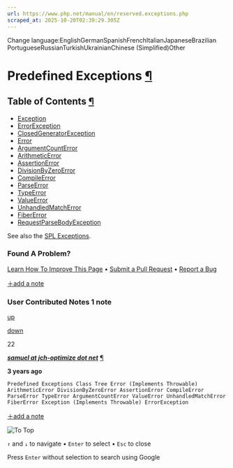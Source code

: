 ```yaml
---
url: https://www.php.net/manual/en/reserved.exceptions.php
scraped_at: 2025-10-20T02:39:29.305Z
---
```


Change language:EnglishGermanSpanishFrenchItalianJapaneseBrazilian PortugueseRussianTurkishUkrainianChinese (Simplified)Other

# Predefined Exceptions [¶](https://www.php.net/manual/en/reserved.exceptions.php\#reserved.exceptions)

## Table of Contents [¶](https://www.php.net/manual/en/reserved.exceptions.php\#reserved.exceptions)

- [Exception](https://www.php.net/manual/en/class.exception.php)
- [ErrorException](https://www.php.net/manual/en/class.errorexception.php)
- [ClosedGeneratorException](https://www.php.net/manual/en/class.closedgeneratorexception.php)
- [Error](https://www.php.net/manual/en/class.error.php)
- [ArgumentCountError](https://www.php.net/manual/en/class.argumentcounterror.php)
- [ArithmeticError](https://www.php.net/manual/en/class.arithmeticerror.php)
- [AssertionError](https://www.php.net/manual/en/class.assertionerror.php)
- [DivisionByZeroError](https://www.php.net/manual/en/class.divisionbyzeroerror.php)
- [CompileError](https://www.php.net/manual/en/class.compileerror.php)
- [ParseError](https://www.php.net/manual/en/class.parseerror.php)
- [TypeError](https://www.php.net/manual/en/class.typeerror.php)
- [ValueError](https://www.php.net/manual/en/class.valueerror.php)
- [UnhandledMatchError](https://www.php.net/manual/en/class.unhandledmatcherror.php)
- [FiberError](https://www.php.net/manual/en/class.fibererror.php)
- [RequestParseBodyException](https://www.php.net/manual/en/class.requestparsebodyexception.php)

See also the [SPL Exceptions](https://www.php.net/manual/en/spl.exceptions.php).


### Found A Problem?

[Learn How To Improve This Page](https://github.com/php/doc-base/blob/master/README.md "This will take you to our contribution guidelines on GitHub")
•
[Submit a Pull Request](https://github.com/php/doc-en/blob/master/language/predefined/exceptions.xml)
•
[Report a Bug](https://github.com/php/doc-en/issues/new?body=From%20manual%20page:%20https:%2F%2Fphp.net%2Freserved.exceptions%0A%0A---)

[＋add a note](https://www.php.net/manual/add-note.php?sect=reserved.exceptions&repo=en&redirect=https://www.php.net/manual/en/reserved.exceptions.php)

### User Contributed Notes 1 note

[up](https://www.php.net/manual/vote-note.php?id=127214&page=reserved.exceptions&vote=up "Vote up!")

[down](https://www.php.net/manual/vote-note.php?id=127214&page=reserved.exceptions&vote=down "Vote down!")

22


[**_samuel at jch-optimize dot net_**](https://www.php.net/manual/en/reserved.exceptions.php#127214) [¶](https://www.php.net/manual/en/reserved.exceptions.php#127214)

**3 years ago**

`Predefined Exceptions Class Tree
Error (Implements Throwable)
        ArithmeticError
                DivisionByZeroError
        AssertionError
        CompileError
                ParseError
        TypeError
                ArgumentCountError
        ValueError
        UnhandledMatchError
        FiberError
Exception (Implements Throwable)
        ErrorException`

[＋add a note](https://www.php.net/manual/add-note.php?sect=reserved.exceptions&repo=en&redirect=https://www.php.net/manual/en/reserved.exceptions.php)

![To Top](https://www.php.net/images/to-top@2x.png)

`↑` and `↓` to navigate •
`Enter` to select •
`Esc` to close


Press `Enter` without
selection to search using Google